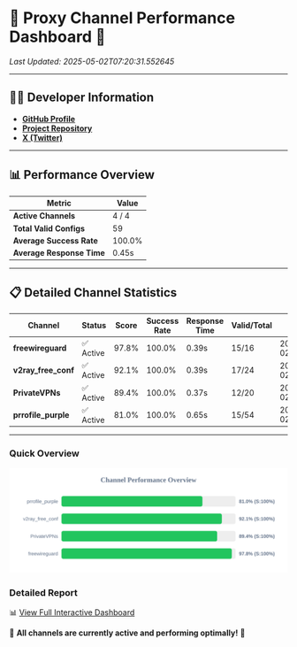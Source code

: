 # 🌟 Proxy Channel Performance Dashboard 🌟

_Last Updated: 2025-05-02T07:20:31.552645_

---

## 👩‍💻 Developer Information

- **[GitHub Profile](https://github.com/4n0nymou3)**  
- **[Project Repository](https://github.com/4n0nymou3/multi-proxy-config-fetcher)**  
- **[X (Twitter)](https://x.com/4n0nymou3)**  

---

## 📊 Performance Overview

| Metric                | Value       |
|-----------------------|-------------|
| **Active Channels**   | 4 / 4       |
| **Total Valid Configs** | 59          |
| **Average Success Rate** | 100.0%      |
| **Average Response Time** | 0.45s       |

---

## 📋 Detailed Channel Statistics

| Channel          | Status     | Score  | Success Rate | Response Time | Valid/Total | Last Success               |
|------------------|------------|--------|--------------|---------------|-------------|----------------------------|
| **freewireguard**  | ✅ Active  | 97.8%  | 100.0% | 0.39s         | 15/16       | 2025-05-02T07:20:31.550846 |
| **v2ray_free_conf**  | ✅ Active  | 92.1%  | 100.0% | 0.39s         | 17/24       | 2025-05-02T07:20:30.730475 |
| **PrivateVPNs**  | ✅ Active  | 89.4%  | 100.0% | 0.37s         | 12/20       | 2025-05-02T07:20:31.131690 |
| **prrofile_purple**  | ✅ Active  | 81.0%  | 100.0% | 0.65s         | 15/54       | 2025-05-02T07:20:30.254923 |

---

### Quick Overview
<div align="center">
  <a href="https://raw.githubusercontent.com/nullluser/NullRepo/refs/heads/main/assets/channel_stats_chart.svg">
    <img src="https://raw.githubusercontent.com/nullluser/NullRepo/refs/heads/main/assets/channel_stats_chart.svg" alt="Source Performance Statistics" width="800">
  </a>
</div>

### Detailed Report
📊 [View Full Interactive Dashboard](https://htmlpreview.github.io/?https://github.com/nullluser/NullRepo/blob/main/assets/performance_report.html)

🎉 **All channels are currently active and performing optimally!** 🎉
